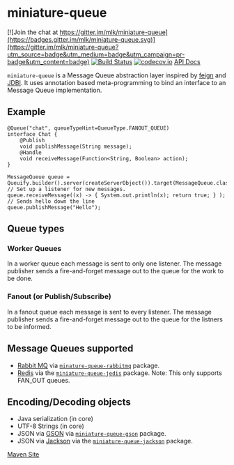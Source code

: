 # miniature-queue

[![Join the chat at https://gitter.im/mlk/miniature-queue](https://badges.gitter.im/mlk/miniature-queue.svg)](https://gitter.im/mlk/miniature-queue?utm_source=badge&utm_medium=badge&utm_campaign=pr-badge&utm_content=badge) [![Build Status](https://travis-ci.org/mlk/miniature-queue.svg?branch=master)](https://travis-ci.org/mlk/miniature-queue) [![codecov.io](https://codecov.io/github/mlk/miniature-queue/coverage.svg?branch=master)](https://codecov.io/github/mlk/miniature-queue?branch=master) [API Docs](http://pi.michael-lloyd-lee.me.uk/miniature-queue/apidocs/index.html)

`miniature-queue` is a Message Queue abstraction layer inspired by [feign](https://github.com/Netflix/feign) and [JDBI](http://jdbi.org/). It uses annotation based meta-programming to bind an interface to an Message Queue implementation.

## Example

```
@Queue("chat", queueTypeHint=QueueType.FANOUT_QUEUE)
interface Chat {
    @Publish
    void publishMessage(String message);
    @Handle
    void receiveMessage(Function<String, Boolean> action);
}

MessageQueue queue = Queuify.builder().server(createServerObject()).target(MessageQueue.class);
// Set up a listener for new messages.
queue.receiveMessage((x) -> { System.out.println(x); return true; } );
// Sends hello down the line
queue.publishMessage("Hello");
```

## Queue types

### Worker Queues
In a worker queue each message is sent to only one listener. The message publisher sends a fire-and-forget message out to the queue for the work to be done.

### Fanout (or Publish/Subscribe)
In a fanout queue each message is sent to every listener. The message publisher sends a fire-and-forget message out to the queue for the listners to be informed.


## Message Queues supported

 * [Rabbit MQ](https://www.rabbitmq.com/) via  [`minature-queue-rabbitmq`](https://github.com/mlk/miniature-queue/tree/master/rabbitmq) package.
 * [Redis](http://redis.io/) via the [`miniature-queue-jedis`](https://github.com/mlk/miniature-queue/tree/master/jedis) package. Note: This only supports FAN_OUT queues.

## Encoding/Decoding objects

 * Java serialization (in core)
 * UTF-8 Strings (in core)
 * JSON via [GSON](https://github.com/google/gson) via [`miniature-queue-gson`](https://github.com/mlk/miniature-queue/tree/master/gson) package.
 * JSON via [Jackson](https://github.com/FasterXML/jackson) via the [`miniature-queue-jackson`](https://github.com/mlk/miniature-queue/tree/master/jackson) package.


[Maven Site](http://pi.michael-lloyd-lee.me.uk/miniature-queue/)
